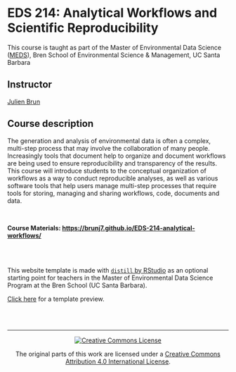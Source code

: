 # EDS 214: Analytical Workflows and Scientific Reproducibility

This course is taught as part of the Master of Environmental Data Science ([MEDS](https://bren.ucsb.edu/masters-programs/master-environmental-data-science)), Bren School of Environmental Science & Management, UC Santa Barbara 

## Instructor

[Julien Brun](http://brunj7.github.io/about.html)

## Course description

The generation and analysis of environmental data is often a complex, multi-step process that may involve the collaboration of many people. Increasingly tools that document help to organize and document workflows are being used to ensure reproducibility and transparency of the results. This course will introduce students to the conceptual organization of workflows as a way to conduct reproducible analyses, as well as various software tools that help users manage multi-step processes that require tools for storing, managing and sharing workflows, code, documents and data.

<br>

**Course Materials: https://brunj7.github.io/EDS-214-analytical-workflows/**

<br>
<br>

This website template is made with [`distill` by RStudio](https://rstudio.github.io/distill/) as an optional starting point for teachers in the Master of Environmental Data Science Program at the Bren School (UC Santa Barbara). 

[Click here](https://allisonhorst.github.io/meds-distill-template/) for a template preview.


<br>
<br>

---
<p align="center">
<a rel="license" href="http://creativecommons.org/licenses/by/4.0/"><img alt="Creative Commons License" style="border-width:0" src="https://i.creativecommons.org/l/by/4.0/88x31.png" /></a> 
</p>
<p align="center">
  The original parts of this work are licensed under a <a rel="license" href="http://creativecommons.org/licenses/by/4.0/">Creative Commons Attribution 4.0 International License</a>.
</p>
